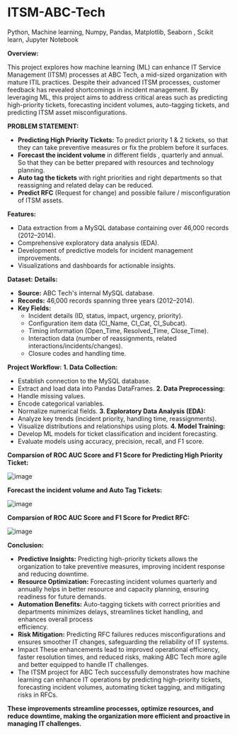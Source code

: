 # ITSM-ABC-Tech
Python, Machine learning, Numpy, Pandas, Matplotlib, Seaborn , Scikit learn, Jupyter Notebook

**Overview:**

This project explores how machine learning (ML) can enhance IT Service Management (ITSM) processes at ABC Tech, a mid-sized organization with mature ITIL practices. Despite their advanced ITSM processes, customer feedback has revealed shortcomings in incident management. By leveraging ML, this project aims to address critical areas such as predicting high-priority tickets, forecasting incident volumes, auto-tagging tickets, and predicting ITSM asset misconfigurations.

**PROBLEM STATEMENT:**

- **Predicting High Priority Tickets:** To predict priority 1 & 2 tickets, so that they can take preventive measures or fix the problem before it surfaces.
- **Forecast the incident volume** in different fields , quarterly and annual. So that they can be better prepared with resources and technology planning.
- **Auto tag the tickets** with right priorities and right departments so that reassigning and related delay can be reduced.
- **Predict RFC** (Request for change) and possible failure / misconfiguration of ITSM assets.

**Features:**
- Data extraction from a MySQL database containing over 46,000 records (2012–2014).
- Comprehensive exploratory data analysis (EDA).
- Development of predictive models for incident management improvements.
- Visualizations and dashboards for actionable insights.

**Dataset:**
**Details:**
- **Source:** ABC Tech's internal MySQL database.
- **Records:** 46,000 records spanning three years (2012–2014).
- **Key Fields:**
  - Incident details (ID, status, impact, urgency, priority).
  - Configuration item data (CI_Name, CI_Cat, CI_Subcat).
  - Timing information (Open_Time, Resolved_Time, Close_Time).
  - Interaction data (number of reassignments, related interactions/incidents/changes).
  - Closure codes and handling time.
 
**Project Workflow:**
**1. Data Collection:**
  - Establish connection to the MySQL database.
  - Extract and load data into Pandas DataFrames.
**2. Data Preprocessing:**
  - Handle missing values.
  - Encode categorical variables.
  - Normalize numerical fields.
**3. Exploratory Data Analysis (EDA):**
 - Analyze key trends (incident priority, handling time, reassignments).
 - Visualize distributions and relationships using plots.
**4. Model Training:**
  - Develop ML models for ticket classification and incident forecasting.
  - Evaluate models using accuracy, precision, recall, and F1 score.

**Comparsion of ROC AUC Score and F1 Score for Predicting High Priority Ticket:**

![image](https://github.com/user-attachments/assets/33b55d95-0a45-4890-afbd-5fafc8c6c341)

**Forecast the incident volume and Auto Tag Tickets:**

![image](https://github.com/user-attachments/assets/6a656405-a06c-48d3-a2f6-4eb67a157909)

**Comparsion of ROC AUC Score and F1 Score for Predict RFC:**

![image](https://github.com/user-attachments/assets/423de214-400d-40cd-b8f6-d1331f608665)

**Conclusion:**

- **Predictive Insights:** Predicting high-priority tickets allows the organization to take preventive measures, improving incident response and reducing downtime.
- **Resource Optimization:** Forecasting incident volumes quarterly and annually helps in better resource and capacity planning, ensuring readiness for future demands.
- **Automation Benefits:** Auto-tagging tickets with correct priorities and departments minimizes delays, streamlines ticket handling, and enhances overall process          
  efficiency.
- **Risk Mitigation:** Predicting RFC failures reduces misconfigurations and ensures smoother IT changes, safeguarding the reliability of IT systems.
- Impact These enhancements lead to improved operational efficiency, faster resolution times, and reduced risks, making ABC Tech more agile and better equipped to handle IT   challenges.
- The ITSM project for ABC Tech successfully demonstrates how machine learning can enhance IT operations by predicting high-priority tickets, forecasting incident volumes,    automating ticket tagging, and mitigating risks in RFCs.

**These improvements streamline processes, optimize resources, and reduce downtime, making the organization more efficient and proactive in managing IT challenges.**



